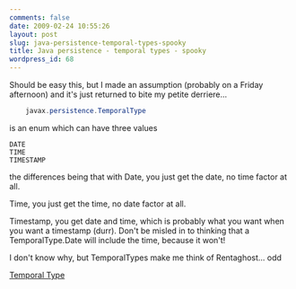 ```yaml
---
comments: false
date: 2009-02-24 10:55:26
layout: post
slug: java-persistence-temporal-types-spooky
title: Java persistence - temporal types - spooky
wordpress_id: 68
---
```


Should be easy this, but I made an assumption (probably on a Friday afternoon) and it's just returned to bite my petite derriere...

``` java    
    javax.persistence.TemporalType
```

is an enum which can have three values

    DATE
    TIME
    TIMESTAMP

the differences being that with Date, you just get the date, no time factor at all.

Time, you just get the time, no date factor at all.

Timestamp, you get date and time, which is probably what you want when you want a timestamp (durr). Don't be misled in to thinking that a TemporalType.Date will include the time, because it won't!

I don't know why, but TemporalTypes make me think of Rentaghost... odd

[Temporal Type](http://www.hibernate.org/hib_docs/ejb3-api/javax/persistence/TemporalType.html)
